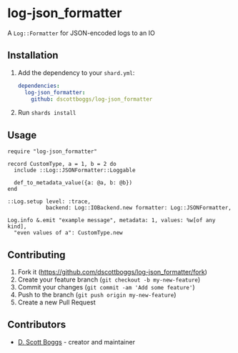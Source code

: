 # log-json_formatter
A `Log::Formatter` for JSON-encoded logs to an IO

## Installation

1. Add the dependency to your `shard.yml`:

   ```yaml
   dependencies:
     log-json_formatter:
       github: dscottboggs/log-json_formatter
   ```

2. Run `shards install`

## Usage

```crystal
require "log-json_formatter"

record CustomType, a = 1, b = 2 do
  include ::Log::JSONFormatter::Loggable

  def_to_metadata_value({a: @a, b: @b})
end

::Log.setup level: :trace,
            backend: Log::IOBackend.new formatter: Log::JSONFormatter,

Log.info &.emit "example message", metadata: 1, values: %w[of any kind],
  "even values of a": CustomType.new
```

## Contributing

1. Fork it (<https://github.com/dscottboggs/log-json_formatter/fork>)
2. Create your feature branch (`git checkout -b my-new-feature`)
3. Commit your changes (`git commit -am 'Add some feature'`)
4. Push to the branch (`git push origin my-new-feature`)
5. Create a new Pull Request

## Contributors

- [D. Scott Boggs](https://github.com/dscottboggs) - creator and maintainer
